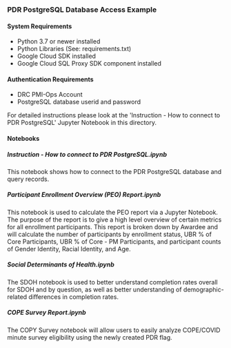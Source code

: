 ### PDR PostgreSQL Database Access Example

#### System Requirements

* Python 3.7 or newer installed
* Python Libraries (See: requirements.txt)
* Google Cloud SDK installed
* Google Cloud SQL Proxy SDK component installed


#### Authentication Requirements

* DRC PMI-Ops Account
* PostgreSQL database userid and password

For detailed instructions please look at the 'Instruction - How to connect to PDR PostgreSQL' Jupyter Notebook in this directory.

#### Notebooks

##### Instruction - How to connect to PDR PostgreSQL.ipynb

This notebook shows how to connect to the PDR PostgreSQL database and query records.

##### Participant Enrollment Overview (PEO) Report.ipynb

This notebook is used to calculate the PEO report via a Jupyter Notebook.  The purpose of the report is to give a high level overview of certain metrics for all enrollment participants. This report is broken down by Awardee and will calculate the number of participants by enrollment status, UBR % of Core Participants, UBR % of Core - PM Participants, and participant counts of Gender Identity, Racial Identity, and Age.

##### Social Determinants of Health.ipynb

The SDOH notebook is used to better understand completion rates overall for SDOH and by question, as well as better understanding of demographic-related differences in completion rates.

##### COPE Survey Report.ipynb

The COPY Survey notebook will allow users to easily analyze COPE/COVID minute survey eligibility using the newly created PDR flag.
